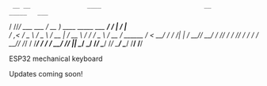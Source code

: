      __ __                ____                             __          _____   ___ 
   / //_/  ___   ___    / __ )  ____    _____  ___   ____/ /         |__  /  |__ \
  / ,<    / _ \ / _ \  / __  | / __ \  / ___/ / _ \ / __  /  ______   /_ <   __/ /
 / /| |  /  __//  __/ / /_/ / / /_/ / / /    /  __// /_/ /  /_____/ ___/ /  / __/ 
/_/ |_|  \___/ \___/ /_____/  \____/ /_/     \___/ \____/          /____/  /____/ 
                                                                                  
ESP32 mechanical keyboard

Updates coming soon!
